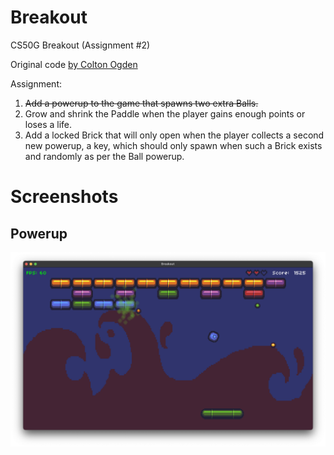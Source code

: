 # Breakout

CS50G Breakout (Assignment #2)

Original code [by Colton Ogden](https://cs50.harvard.edu/games/2018/projects/1/flappy/)

Assignment:

1. ~~Add a powerup to the game that spawns two extra Balls.~~
2. Grow and shrink the Paddle when the player gains enough points or loses a life.
3. Add a locked Brick that will only open when the player collects a second new powerup, a key, which should only spawn when such a Brick exists and randomly as per the Ball powerup.

# Screenshots

## Powerup

![Image of Powerup](images/screenshot1.png)

